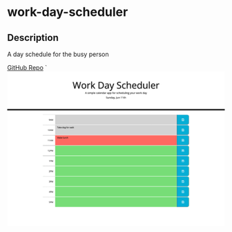 <!-- @format -->

# work-day-scheduler

## Description

A day schedule for the busy person

[GitHub Repo](https://github.com/KCM45/work-day-scheduler)
`  
![Screenshot](./assets/Work%20Day%20Scheduler.png)
